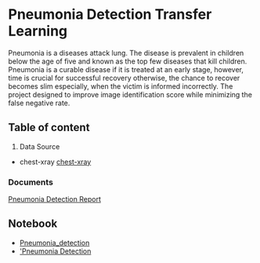 # Pneumonia Detection Transfer Learning
Pneumonia is a diseases attack lung. The disease is prevalent in children below the age of five and known as the top few diseases that kill children. Pneumonia is a curable disease if it is treated at an early stage, however, time is crucial for successful recovery otherwise, the chance to recover becomes slim especially, when the victim is informed incorrectly. The project designed to improve image identification score while minimizing the false negative rate.
## Table of content
1. Data Source 
 - chest-xray [chest-xray](https://www.kaggle.com/paultimothymooney/chest-xray-pneumonia)
### Documents
[Pneumonia Detection Report](https://github.com/TemesgenGT/Pneumonia/tree/main/doc)

## Notebook
- [Pneumonia_detection](https://github.com/TemesgenGT/Pneumonia/commit/4536782829b1205035dad08dd3b7aa24d3066c19)
- ['Pneumonia Detection](https://github.com/TemesgenGT/Pneumonia/blob/main/Pneumonia_detection.ipynb)
